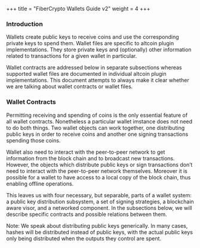 +++
title = "FiberCrypto Wallets Guide v2"
weight = 4
+++

### Introduction

Wallets create public keys to receive coins and use the corresponding private keys to spend them. Wallet files are specific to altcoin plugin implementations. They store private keys and (optionally) other information related to transactions for a given wallet in particular.

Wallet contracts are addressed below in separate subsections whereas supported wallet files are documented in individual altcoin plugin implementations. This document attempts to always make it clear whether we are talking about wallet contracts or wallet files.

### Wallet Contracts

Permitting receiving and spending of coins is the only essential feature of all wallet contracts. Nonetheless a particular wallet imstance does not need to do both things. Two wallet objects can work together, one distributing public keys in order to receive coins and another one signing transactions spending those coins.

Wallet also need to interact with the peer-to-peer network to get information from the block chain and to broadcast new transactions. However, the objects which distribute public keys or sign transactions don’t need to interact with the peer-to-peer network themselves. Moreover it is possible for a wallet to have access to a local copy of the block chain, thus enabling offline operations.

This leaves us with four necessary, but separable, parts of a wallet system: a public key distribution subsystem, a set of signing strategies, a blockchain aware visor, and a networked component. In the subsections below, we will describe specific contracts and possible relations between them.

Note: We speak about distributing public keys generically. In many cases, hashes will be distributed instead of public keys, with the actual public keys only being distributed when the outputs they control are spent.

